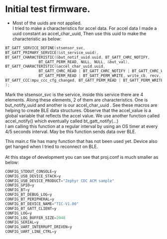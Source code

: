 # Initial test firmware.
* Most of the uuids are not applied. <br>
I tried to make a characteristics for accel data. For accel data I made a uuid constant as accel_char_uuid, Then use this uuid to make the characteristic as below: <br>

```C
BT_GATT_SERVICE_DEFINE(stsensor_svc,
BT_GATT_PRIMARY_SERVICE(&st_service_uuid),
BT_GATT_CHARACTERISTIC(&but_notif_uuid.uuid, BT_GATT_CHRC_NOTIFY,
		       BT_GATT_PERM_READ, NULL, NULL, &but_val),
BT_GATT_CHARACTERISTIC(&accel_char_uuid.uuid,
		       BT_GATT_CHRC_READ | BT_GATT_CHRC_NOTIFY | BT_GATT_CHRC_WRITE, // BT_GATT_CHRC_WRITE_WITHOUT_RESP,
		       BT_GATT_PERM_READ | BT_GATT_PERM_WRITE, write_cb, recv, &accel_value),
BT_GATT_CCC(mpu_ccc_cfg_changed, BT_GATT_PERM_READ | BT_GATT_PERM_WRITE),
);
```

Mark the stsensor_svc is the service, inside this service there are 4 elements. Along these elements, 2 of them are characteristics. One is but_notify_uuid and another is our accel_char_uuid . See these macros are helping to create BLE data structures. Observe that the accel_value is a global variable that reflects the accel value. We use another function called accel_notify() which eventually called bt_gatt_notify(...) <br>
I am calling this function at a regular interval by using an OS timer at every 4/5 seconds interval. May be this function sends data over BLE. <br>

This main.c file has many function that has not been used yet. Device also get hanged when I tried to reconnect on BLE. 
<br><br>
At this stage of development you can see that proj.conf is much smaller as below: <br>
```C
CONFIG_STDOUT_CONSOLE=y
CONFIG_USB_DEVICE_STACK=y
CONFIG_USB_DEVICE_PRODUCT="Zephyr CDC ACM sample"
CONFIG_GPIO=y
CONFIG_BT=y
CONFIG_BT_DEBUG_LOG=y
CONFIG_BT_PERIPHERAL=y
CONFIG_BT_DEVICE_NAME="TIC-V1.00"
CONFIG_BT_GATT_CLIENT=y
CONFIG_LOG=y
CONFIG_LOG_BUFFER_SIZE=2048
CONFIG_SERIAL=y
CONFIG_UART_INTERRUPT_DRIVEN=y
CONFIG_UART_LINE_CTRL=y
```
<br>
